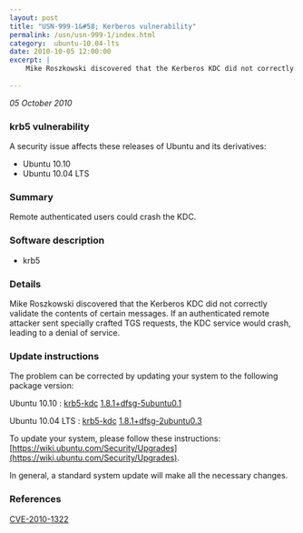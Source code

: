 ```yaml
---
layout: post
title: "USN-999-1&#58; Kerberos vulnerability"
permalink: /usn/usn-999-1/index.html
category:  ubuntu-10.04-lts
date: 2010-10-05 12:00:00
excerpt: |
    Mike Roszkowski discovered that the Kerberos KDC did not correctly validate the contents of certain messages. If an authenticated remote attacker sent specially crafted TGS requests, the KDC service would crash, leading to a denial of service. 
    
--- 
```

 
 

*05 October 2010*

### krb5 vulnerability

A security issue affects these releases of Ubuntu and its derivatives:

* Ubuntu 10.10
* Ubuntu 10.04 LTS

### Summary

Remote authenticated users could crash the KDC. 

### Software description

* krb5 

### Details

Mike Roszkowski discovered that the Kerberos KDC did not correctly validate the contents of certain messages. If an authenticated remote attacker sent specially crafted TGS requests, the KDC service would crash, leading to a denial of service. 

### Update instructions

The problem can be corrected by updating your system to the following package version:

Ubuntu 10.10
 : [krb5-kdc](https://launchpad.net/ubuntu/+source/krb5) <span> [1.8.1+dfsg-5ubuntu0.1](https://launchpad.net/ubuntu/+source/krb5/1.8.1+dfsg-5ubuntu0.1) </span> 

Ubuntu 10.04 LTS
 : [krb5-kdc](https://launchpad.net/ubuntu/+source/krb5) <span> [1.8.1+dfsg-2ubuntu0.3](https://launchpad.net/ubuntu/+source/krb5/1.8.1+dfsg-2ubuntu0.3) </span> 

To update your system, please follow these instructions: [https://wiki.ubuntu.com/Security/Upgrades](https://wiki.ubuntu.com/Security/Upgrades).

In general, a standard system update will make all the necessary changes. 

### References

 
 [CVE-2010-1322](http://people.ubuntu.com/~ubuntu-security/cve/CVE-2010-1322)
 

